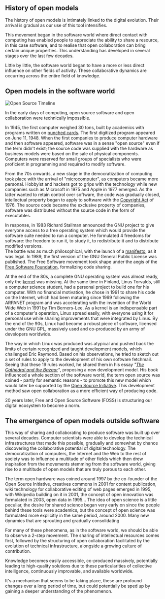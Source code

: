 ## History of open models

The history of open models is intimately linked to the digital evolution. Their arrival is gradual as our use of this tool intensifies.

This movement began in the software world where direct contact with computing has enabled people to appreciate the ability to share a resource, in this case software, and to realise that open collaboration can bring certain unique properties. This understanding has developed in several stages over the last few decades.

Little by little, the software world began to have a more or less direct influence on other fields of activity. These collaborative dynamics are occurring across the entire field of knowledge.

## Open models in the software world

![Open Source Timeline](https://raw.githubusercontent.com/Open-Models/Brique/main/images/open-source-timeline.png)

In the early days of computing, open source software and open collaboration were technically impossible.

In 1945, the first computer weighed 30 tons, built by academics with programs written on [punched cards](https://raw.githubusercontent.com/Open-Models/Brique/main/images/punch-card.png). The first digitized program appeared on June 11, 1948. When the first companies to produce computer hardware and then software appeared, software was in a sense "open source" even if the term didn't exist; the source code was supplied with the hardware as business models were based on the sale of physical components. Computers were reserved for small groups of specialists who were proficient in programming and required to modify software.

From the 70s onwards, a new stage in the democratization of computing took place with the arrival of "[microcomputer](https://en.wikipedia.org/wiki/Microcomputer)", as computers became more personal. Hobbyist and hackers got to grips with the technology while new companies such as Microsoft in 1975 and Apple in 1977 emerged. As the latter wanted to retain control over software, the code was gradually closed, intellectual property began to apply to software with the [Copyright Act](https://en.wikipedia.org/wiki/Copyright_Act_of_1976) of 1976. The source code became the exclusive property of companies, software was distributed without the source code in the form of executables.

In response, in 1983 Richard Stallman announced the GNU project to give everyone access to a free operating system which would provide the software suite needed to run a computer. He formulated 4 freedoms for software: the freedom to run it, to study it, to redistribute it and to distribute modified versions.  
The battle was as much philosophical, with the launch of a [manifesto](https://www.gnu.org/gnu/manifesto.en.html), as it was legal. In 1989, the first version of the GNU General Public License was published. The Free Software movement took shape under the aegis of the [Free Software Foundation](https://www.fsf.org/), formalizing code sharing.

At the end of the 80s, a complete GNU operating system was almost ready, only the [kernel](https://en.wikipedia.org/wiki/Kernel_(operating_system)) was missing. At the same time in Finland, Linus Torvalds, still a computer science student, had a personal project to build one for his computer. With no financial motivation, he chose in 1991 to share his code on the Internet, which had been maturing since 1969 following the ARPANET program and was accelerating with the invention of the World Wide Web in 1991 by Tim Berners-Lee. As a kernel is an indispensable part of a computer's operation, Linux spread easily, with everyone using it for personal use while sharing improvements that were integrated by Linus. By the end of the 90s, Linux had become a robust piece of software, licensed under the GNU GPL, massively used and co-produced by an army of developers worldwide.

The way in which Linux was produced was atypical and pushed back the limits of certain recognized and taught development models, which challenged Eric Raymond. Based on his observations, he tried to sketch out a set of rules to apply to the development of his own software fetchmail. Seeing that these 19 rules worked, he shared them in his essay _"[The Cathedral and the Bazaar](http://www.catb.org/~esr/writings/cathedral-bazaar/)"_, proposing a new development model. His book influenced a whole section of the software world, the term open source was coined - partly for semantic reasons - to promote this new model which would later be supported by the [Open Source Initiative](https://opensource.org/). This development method saw open collaboration as a more efficient way of producing code.

20 years later, Free and Open Source Software (FOSS) is structuring our digital ecosystem to become a norm.

## The emergence of open models outside software

This way of sharing and collaborating to produce software was built up over several decades. Computer scientists were able to develop the technical infrastructures that made this possible, gradually and somewhat by chance discovering the collaborative potential of digital technology. The democratization of computers, the Internet and the Web to the rest of society was to influence a multitude of other fields which then drew inspiration from the movements stemming from the software world, giving rise to a multitude of open models that are truly porous to each other.

The term open hardware was coined around 1997 by the co-founder of the Open Source Initiative, creatives commons in 2001 for content publication, wiki technology for collaborative editing of web pages emerged in 1995, with Wikipedia building on it in 2001, the concept of open innovation was formulated in 2003, open data in 1995... The idea of open science is a little peculiar, the desire for shared science began very early on since the people behind these tools were academics, but the concept of open science was formulated more explicitly in the same period, around 2000. Many new dynamics that are sprouting and gradually consolidating

For many of these phenomena, as in the software world, we should be able to observe a 2-step movement. The sharing of intellectual resources comes first, followed by the structuring of open collaboration facilitated by the evolution of technical infrastructure, alongside a growing culture of contribution.

Knowledge becomes easily accessible, co-produced massively, potentially leading to high-quality solutions due to these particularities of collective intelligence, continuously improvable, and available worldwide.

It's a mechanism that seems to be taking place, these are profound changes over a long period of time, but could potentially be sped up by gaining a deeper understanding of the phenomenon.
